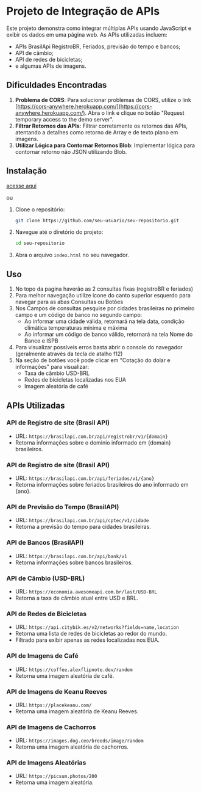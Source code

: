 # Projeto de Integração de APIs

Este projeto demonstra como integrar múltiplas APIs usando JavaScript e exibir os dados em uma página web. As APIs utilizadas incluem:
- APIs BrasilApi RegistroBR, Feriados, previsão do tempo e bancos;
- API de câmbio;
- API de redes de bicicletas; 
- e algumas APIs de imagens.

## Dificuldades Encontradas

1. **Problema de CORS**: Para solucionar problemas de CORS, utilize o link [https://cors-anywhere.herokuapp.com/](https://cors-anywhere.herokuapp.com/). Abra o link e clique no botão "Request temporary access to the demo server".
2. **Filtrar Retornos das APIs**: Filtrar corretamente os retornos das APIs, atentando a detalhes como retorno de Array e de texto plano em imagens.
3. **Utilizar Lógica para Contornar Retornos Blob**: Implementar lógica para contornar retorno não JSON utilizando Blob.

## Instalação
[acesse aqui](https://vtellesrg.github.io/trab3-design-interacao/)

ou

1. Clone o repositório:
    ```bash
    git clone https://github.com/seu-usuario/seu-repositorio.git
    ```
2. Navegue até o diretório do projeto:
    ```bash
    cd seu-repositorio
    ```
3. Abra o arquivo `index.html` no seu navegador.

## Uso

1. No topo da pagina haverão as 2 consultas fixas (registroBR e feriados)
2. Para melhor navegação utilize icone do canto superior esquerdo para navegar para as abas Consultas ou Botões
3. Nos Campos de consultas pesquise por cidades brasileiras no primeiro campo e um código de banco no segundo campo:
    - Ao informar uma cidade válida, retornará na tela data, condição climática temperaturas mínima e máxima
    - Ao informar um código de banco válido, retornará na tela Nome do Banco e ISPB
4. Para visualizar possíveis erros basta abrir o console do navegador (geralmente através da tecla de atalho f12)
5. Na seção de botões você pode clicar em "Cotação do dolar e informações" para visualizar:
    - Taxa de câmbio USD-BRL
    - Redes de bicicletas localizadas nos EUA
    - Imagem aleatória de café

## APIs Utilizadas
### API de Registro de site (Brasil API)
- URL: `https://brasilapi.com.br/api/registrobr/v1/{domain}`
- Retorna informações sobre o dominio informado em {domain} brasileiros.

### API de Registro de site (Brasil API)
- URL: `https://brasilapi.com.br/api/feriados/v1/{ano}`
- Retorna informações sobre feriados brasileiros do ano informado em {ano}.

### API de Previsão do Tempo (BrasilAPI)
- URL: `https://brasilapi.com.br/api/cptec/v1/cidade`
- Retorna a previsão do tempo para cidades brasileiras.

### API de Bancos (BrasilAPI)
- URL: `https://brasilapi.com.br/api/bank/v1`
- Retorna informações sobre bancos brasileiros.

### API de Câmbio (USD-BRL)
- URL: `https://economia.awesomeapi.com.br/last/USD-BRL`
- Retorna a taxa de câmbio atual entre USD e BRL.

### API de Redes de Bicicletas
- URL: `https://api.citybik.es/v2/networks?fields=name,location`
- Retorna uma lista de redes de bicicletas ao redor do mundo.
- Filtrado para exibir apenas as redes localizadas nos EUA.

### API de Imagens de Café
- URL: `https://coffee.alexflipnote.dev/random`
- Retorna uma imagem aleatória de café.

### API de Imagens de Keanu Reeves
- URL: `https://placekeanu.com/`
- Retorna uma imagem aleatória de Keanu Reeves.

### API de Imagens de Cachorros
- URL: `https://images.dog.ceo/breeds/image/random`
- Retorna uma imagem aleatória de cachorros.

### API de Imagens Aleatórias
- URL: `https://picsum.photos/200`
- Retorna uma imagem aleatória.

